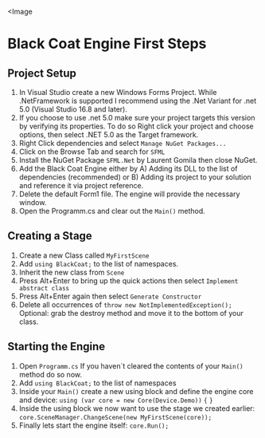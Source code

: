 <Image
# Black Coat Engine First Steps

## Project Setup
1. In Visual Studio create a new Windows Forms Project. While .NetFramework is supported I recommend using the .Net Variant for .net 5.0 (Visual Studio 16.8 and later).
2. If you choose to use .net 5.0 make sure your project targets this version by verifying its properties. To do so Right click your project and choose options, then select .NET 5.0 as the Target framework.
3. Right Click dependencies and select `Manage NuGet Packages...`
4. Click on the Browse Tab and search for `SFML`
5. Install the NuGet Package `SFML.Net` by Laurent Gomila then close NuGet.
6. Add the Black Coat Engine either by
A) Adding its DLL to the list of dependencies (recommended) or
B) Adding its project to your solution and reference it via project reference.
7. Delete the default Form1 file. The engine will provide the necessary window.
8. Open the Programm.cs and clear out the `Main()` method.

## Creating a Stage
1. Create a new Class called `MyFirstScene`
2. Add `using BlackCoat;` to the list of namespaces.
3. Inherit the new class from `Scene`
4. Press Alt+Enter to bring up the quick actions then select `Implement abstract class`
5. Press Alt+Enter again then select `Generate Constructor`
6. Delete all occurrences of `throw new NotImplementedException();`
Optional: grab the destroy method and move it to the bottom of your class.

## Starting the Engine
1. Open `Programm.cs`
If you haven´t cleared the contents of your `Main()` method do so now.
2. Add `using BlackCoat;` to the list of namespaces
3. Inside your `Main()` create a new using block and define the engine core and device:
`using (var core = new Core(Device.Demo))`
`{`
`}`
4. Inside the using block we now want to use the stage we created earlier:
`core.SceneManager.ChangeScene(new MyFirstScene(core));`
5. Finally lets start the engine itself:
`core.Run();`